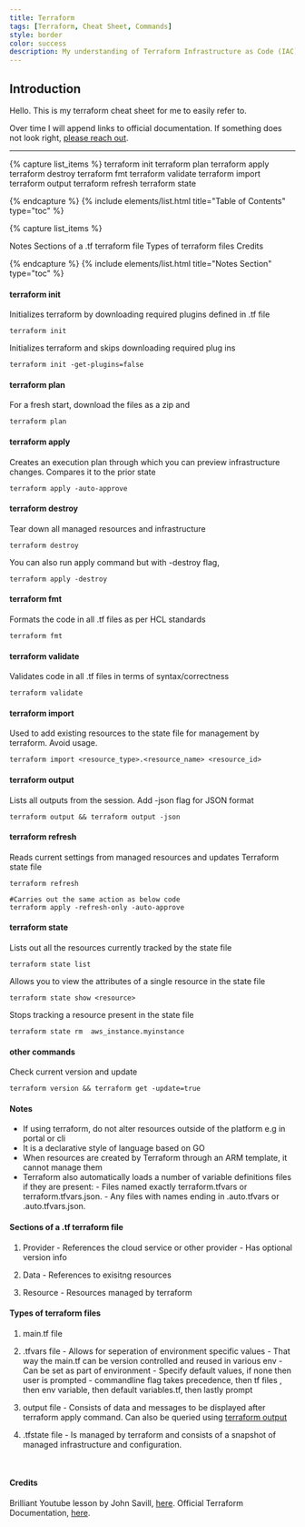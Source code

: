 ```yaml
---
title: Terraform 
tags: [Terraform, Cheat Sheet, Commands]
style: border
color: success
description: My understanding of Terraform Infrastructure as Code (IAC)Platform
---
```


## Introduction <!-- omit from toc --> 
Hello. This is my terraform cheat sheet for me to easily refer to. 

Over time I will append links to official documentation. If something does not look right, [please reach out](mailto:brian@waithaka.me).

---

{% capture list_items %}
terraform init
terraform plan
terraform apply 
terraform destroy
terraform fmt
terraform validate
terraform import 
terraform output
terraform refresh
terraform state
  
{% endcapture %}
{% include elements/list.html title="Table of Contents" type="toc" %}


{% capture list_items %}

Notes
Sections of a .tf terraform file 
Types of terraform files 
Credits
  
{% endcapture %}
{% include elements/list.html title="Notes Section" type="toc" %}


#### terraform init
Initializes terraform by downloading required plugins defined in .tf file 

```hcl
terraform init
```

Initializes terraform and skips downloading required plug ins 
```hcl
terraform init -get-plugins=false
```


#### terraform plan

For a fresh start, download the files as a zip and
```hcl
terraform plan
```

#### terraform apply

Creates an execution plan through which you can preview infrastructure changes. Compares it to the prior state
```hcl
terraform apply -auto-approve
```


#### terraform destroy

Tear down all managed resources and infrastructure
```hcl
terraform destroy
```
You can also run apply command but with -destroy flag, 
```hcl
terraform apply -destroy
```

#### terraform fmt
Formats the code in all .tf files as per HCL standards
```hcl
terraform fmt
```

#### terraform validate
Validates code in all .tf files in terms of syntax/correctness
```hcl
terraform validate
```

#### terraform import 
Used to add existing resources to the state file for management by terraform. Avoid usage.
```hcl
terraform import <resource_type>.<resource_name> <resource_id>
```

#### terraform output 
Lists all outputs from the session. Add -json flag for JSON format
```hcl
terraform output && terraform output -json
```

#### terraform refresh
Reads current settings from managed resources and updates Terraform state file
```hcl
terraform refresh

#Carries out the same action as below code
terraform apply -refresh-only -auto-approve
```

#### terraform state
Lists out all the resources currently tracked by the state file
```hcl
terraform state list
```

Allows you to view the attributes of a single resource in the state file 
```hcl
terraform state show <resource>
```

Stops tracking a resource present in the state file
```hcl
terraform state rm  aws_instance.myinstance
```

#### other commands
Check current version and update
```hcl
terraform version && terraform get -update=true 
```


#### Notes
- If using terraform, do not alter resources outside of the platform e.g in portal or cli 
- It is a declarative style of language based on GO
- When resources are created by Terraform through an ARM template, it cannot manage them
- Terraform also automatically loads a number of variable definitions files if they are present:
        - Files named exactly terraform.tfvars or terraform.tfvars.json.
        - Any files with names ending in .auto.tfvars or .auto.tfvars.json.

#### Sections of a .tf terraform file 

1. Provider
         - References the cloud service or other provider
         - Has optional version info

2.  Data
        - References to exisitng resources 

3. Resource
         - Resources managed by terraform

#### Types of terraform files 

1. main.tf file 

2. .tfvars file
         - Allows for seperation of environment specific values 
         - That way the main.tf can be version controlled and reused in various env
         - Can be set as part of environment
         - Specify default values, if none then user is prompted
         - commandline flag takes precedence, then tf files , then env variable, then default variables.tf, then lastly prompt

3. output file 
        - Consists of data and messages to be displayed after terraform apply command. Can also be queried using [terraform output](#terraform-output)

4. .tfstate file
        - Is managed by terraform and consists of a snapshot of managed infrastructure and configuration.
<br>


#### Credits
Brilliant Youtube lesson by John Savill, [here](https://youtu.be/JKVkblsp3cM).
Official Terraform Documentation, [here](https://developer.hashicorp.com/terraform).
